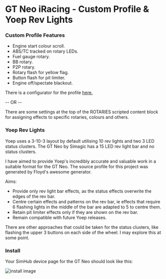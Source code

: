 # GT Neo iRacing - Custom Profile & Yoep Rev Lights

### Custom Profile Features
- Engine start colour scroll.
- ABS/TC tracked on rotary LEDs.
- Fuel gauge rotary.
- BB rotary.
- P2P rotary.
- Rotary flash for yellow flag.
- Button flash for pit limiter.
- Engine off/spectate blackout.

There is a configurator for the profile [here.](https://jason-murray.github.io/deleter-gt-neo/)

-- OR --

There are some settings at the top of the ROTARIES scripted content block for assigning effects to specific rotaries, colours and others.

### Yoep Rev Lights
Yoep uses a 3-10-3 layout by default utilising 10 rev lights and two 3 LED status clusters. The GT Neo by Simagic has a 15 LED rev light bar and no status clusters.

I have aimed to provide Yoep's incredibly accurate and valuable work in a suitable format for the GT Neo. The source profile for this project was generated by Floyd's awesome generator.

Aims:
- Provide only rev light bar effects, as the status effects overwrite the edges of the rev bar.
- Centre certain effects and patterns on the rev bar, ie effects that require 6 flashing lights in the middle of the bar are adapted to 5 to centre them.
- Retain pit limiter effects only if they are shown on the rev bar.
- Remain compatible with future Yoep releases.

There are other approaches that could be taken for the status clusters, like flashing the upper 3 buttons on each side of the wheel. I may explore this at some point.

### Install

Your SimHub device page for the GT Neo should look like this:

![install image](https://github.com/jason-murray/yoep-gt-neo/blob/main/readme-img/install.png)

